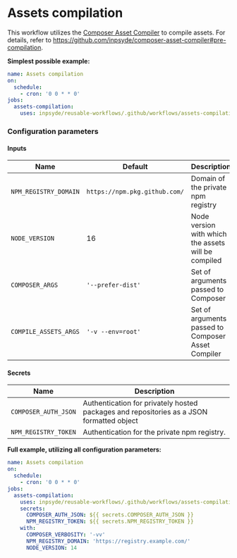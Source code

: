 # Assets compilation

This workflow utilizes the [Composer Asset Compiler](https://github.com/inpsyde/composer-asset-compiler) to compile assets. For details, refer to https://github.com/inpsyde/composer-asset-compiler#pre-compilation.

**Simplest possible example:**

```yml
name: Assets compilation
on:
  schedule:
    - cron: '0 0 * * 0'
jobs:
  assets-compilation:
    uses: inpsyde/reusable-workflows/.github/workflows/assets-compilation.yml@main
```

### Configuration parameters

#### Inputs

| Name                  | Default                       | Description                                         |
|-----------------------|-------------------------------|-----------------------------------------------------|
| `NPM_REGISTRY_DOMAIN` | `https://npm.pkg.github.com/` | Domain of the private npm registry                  |
| `NODE_VERSION`        | 16                            | Node version with which the assets will be compiled |
| `COMPOSER_ARGS`       | `'--prefer-dist'`             | Set of arguments passed to Composer                 |
| `COMPILE_ASSETS_ARGS` | `'-v --env=root'`             | Set of arguments passed to Composer Asset Compiler  |

#### Secrets

| Name                 | Description                                                                              |
|----------------------|------------------------------------------------------------------------------------------|
| `COMPOSER_AUTH_JSON` | Authentication for privately hosted packages and repositories as a JSON formatted object |
| `NPM_REGISTRY_TOKEN` | Authentication for the private npm registry.                                             |

**Full example, utilizing all configuration parameters:**

```yml
name: Assets compilation
on:
  schedule:
    - cron: '0 0 * * 0'
jobs:
  assets-compilation:
    uses: inpsyde/reusable-workflows/.github/workflows/assets-compilation.yml@main
    secrets:
      COMPOSER_AUTH_JSON: ${{ secrets.COMPOSER_AUTH_JSON }}
      NPM_REGISTRY_TOKEN: ${{ secrets.NPM_REGISTRY_TOKEN }}
    with:
      COMPOSER_VERBOSITY: '-vv'
      NPM_REGISTRY_DOMAIN: 'https://registry.example.com/'
      NODE_VERSION: 14
```
